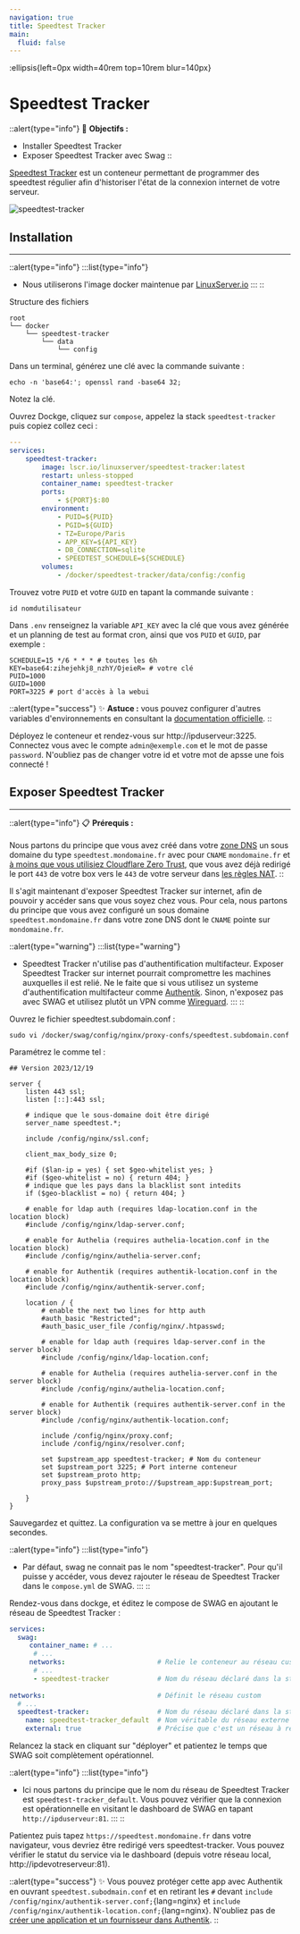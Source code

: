 ```yaml
---
navigation: true
title: Speedtest Tracker
main:
  fluid: false
---
```

:ellipsis{left=0px width=40rem top=10rem blur=140px}
# Speedtest Tracker

::alert{type="info"}
🎯 __Objectifs :__
- Installer Speedtest Tracker
- Exposer Speedtest Tracker avec Swag
::

[Speedtest Tracker](https://docs.speedtest-tracker.dev/) est un conteneur permettant de programmer des speedtest régulier afin d'historiser l'état de la connexion internet de votre serveur.

![speedtest-tracker](/img/serveex/speedtest-tracker.avif)

## Installation
---
::alert{type="info"}
:::list{type="info"}
- Nous utiliserons l'image docker maintenue par [LinuxServer.io](https://docs.linuxserver.io/images/docker-speedtest-tracker/)
:::
::

Structure des fichiers

```console
root
└── docker
    └── speedtest-tracker
        └── data
            └── config
```

Dans un terminal, générez une clé avec la commande suivante :

```shell
echo -n 'base64:'; openssl rand -base64 32;
```

Notez la clé.

Ouvrez Dockge, cliquez sur `compose`, appelez la stack `speedtest-tracker` puis copiez collez ceci :

```yaml
---
services:
    speedtest-tracker:
        image: lscr.io/linuxserver/speedtest-tracker:latest
        restart: unless-stopped
        container_name: speedtest-tracker
        ports:
            - ${PORT}$:80
        environment:
            - PUID=${PUID}
            - PGID=${GUID}
            - TZ=Europe/Paris
            - APP_KEY=${API_KEY}
            - DB_CONNECTION=sqlite
            - SPEEDTEST_SCHEDULE=${SCHEDULE}
        volumes:
            - /docker/speedtest-tracker/data/config:/config
```

Trouvez votre `PUID` et votre `GUID` en tapant la commande suivante :

```shell
id nomdutilisateur
```

Dans `.env` renseignez la variable `API_KEY` avec la clé que vous avez générée et un planning de test au format cron, ainsi que vos `PUID` et `GUID`, par exemple :

```properties
SCHEDULE=15 */6 * * * # toutes les 6h
KEY=base64:zihejehkj8_nzhY/OjeieR= # votre clé
PUID=1000
GUID=1000
PORT=3225 # port d'accès à la webui
```

::alert{type="success"}
✨ __Astuce :__ vous pouvez configurer d'autres variables d'environnements en consultant la [documentation officielle](https://docs.speedtest-tracker.dev/getting-started/environment-variables).
::

Déployez le conteneur et rendez-vous sur http://ipduserveur:3225. Connectez vous avec le compte `admin@exemple.com` et le mot de passe `password`. N'oubliez pas de changer votre id et votre mot de apsse une fois connecté !


## Exposer Speedtest Tracker
---
::alert{type="info"}
📋 __Prérequis :__ <br/></br>
Nous partons du principe que vous avez créé dans votre [zone DNS](/generalites/reseau/dns) un sous domaine du type `speedtest.mondomaine.fr` avec pour `CNAME` `mondomaine.fr` et [à moins que vous utilisiez Cloudflare Zero Trust](/serveex/securite/cloudflare), que vous avez déjà redirigé le port `443` de votre box vers le `443` de votre serveur dans [les règles NAT](/generalites/reseau/nat).
::

Il s'agit maintenant d'exposer Speedtest Tracker sur internet, afin de pouvoir y accéder sans que vous soyez chez vous. Pour cela, nous partons du principe que vous avez configuré un sous domaine `speedtest.mondomaine.fr` dans votre zone DNS dont le `CNAME` pointe sur `mondomaine.fr`.

::alert{type="warning"}
:::list{type="warning"}
- Speedtest Tracker n'utilise pas d'authentification multifacteur. Exposer Speedtest Tracker sur internet pourrait compromettre les machines auxquelles il est relié. Ne le faite que si vous utilisez un systeme d'authentification multifacteur comme [Authentik](/serveex/securite/authentik/). Sinon, n'exposez pas avec SWAG et utilisez plutôt un VPN comme [Wireguard](/serveex/securite/wireguard).
:::
::

Ouvrez le fichier speedtest.subdomain.conf :

```shell
sudo vi /docker/swag/config/nginx/proxy-confs/speedtest.subdomain.conf
```

Paramétrez le comme tel :

```nginx
## Version 2023/12/19

server {
    listen 443 ssl;
    listen [::]:443 ssl;
    
    # indique que le sous-domaine doit être dirigé
    server_name speedtest.*;  

    include /config/nginx/ssl.conf;

    client_max_body_size 0;

    #if ($lan-ip = yes) { set $geo-whitelist yes; }
    #if ($geo-whitelist = no) { return 404; }
    # indique que les pays dans la blacklist sont intedits
    if ($geo-blacklist = no) { return 404; } 

    # enable for ldap auth (requires ldap-location.conf in the location block)
    #include /config/nginx/ldap-server.conf;

    # enable for Authelia (requires authelia-location.conf in the location block)
    #include /config/nginx/authelia-server.conf;

    # enable for Authentik (requires authentik-location.conf in the location block)
    #include /config/nginx/authentik-server.conf;

    location / {
        # enable the next two lines for http auth
        #auth_basic "Restricted";
        #auth_basic_user_file /config/nginx/.htpasswd;

        # enable for ldap auth (requires ldap-server.conf in the server block)
        #include /config/nginx/ldap-location.conf;

        # enable for Authelia (requires authelia-server.conf in the server block)
        #include /config/nginx/authelia-location.conf;

        # enable for Authentik (requires authentik-server.conf in the server block)
        #include /config/nginx/authentik-location.conf;

        include /config/nginx/proxy.conf;
        include /config/nginx/resolver.conf;
        
        set $upstream_app speedtest-tracker; # Nom du conteneur
        set $upstream_port 3225; # Port interne conteneur
        set $upstream_proto http;
        proxy_pass $upstream_proto://$upstream_app:$upstream_port;

    }
}
```

Sauvegardez et quittez. La configuration va se mettre à jour en quelques secondes. 

::alert{type="info"}
:::list{type="info"}
- Par défaut, swag ne connait pas le nom "speedtest-tracker". Pour qu'il puisse y accéder, vous devez rajouter le réseau de Speedtest Tracker dans le `compose.yml` de SWAG.
:::
::

Rendez-vous dans dockge, et éditez le compose de SWAG en ajoutant le réseau de Speedtest Tracker :

```yaml
services:
  swag:
     container_name: # ...
      # ... 
     networks:                       # Relie le conteneur au réseau custom 
      # ...           
      - speedtest-tracker            # Nom du réseau déclaré dans la stack
    
networks:                            # Définit le réseau custom
  # ...
  speedtest-tracker:                 # Nom du réseau déclaré dans la stack
    name: speedtest-tracker_default  # Nom véritable du réseau externe
    external: true                   # Précise que c'est un réseau à rechercher en externe
```

Relancez la stack en cliquant sur "déployer" et patientez le temps que SWAG soit complètement opérationnel.

::alert{type="info"}
:::list{type="info"}
- Ici nous partons du principe que le nom du réseau de Speedtest Tracker est `speedtest-tracker_default`. Vous pouvez vérifier que la connexion est opérationnelle en visitant le dashboard de SWAG en tapant `http://ipduserveur:81`.
:::
::

Patientez puis tapez `https://speedtest.mondomaine.fr` dans votre navigateur, vous devriez être redirigé vers speedtest-tracker. Vous pouvez vérifier le statut du service via le dashboard (depuis votre réseau local, http://ipdevotreserveur:81).

::alert{type="success"}
✨ Vous pouvez protéger cette app avec Authentik en ouvrant `speedtest.subodmain.conf` et en retirant les `#` devant `include /config/nginx/authentik-server.conf;`{lang=nginx} et `include /config/nginx/authentik-location.conf;`{lang=nginx}. N'oubliez pas de [créer une application et un fournisseur dans Authentik](/serveex/securite/authentik#protéger-une-app-par-reverse-proxy).
::
